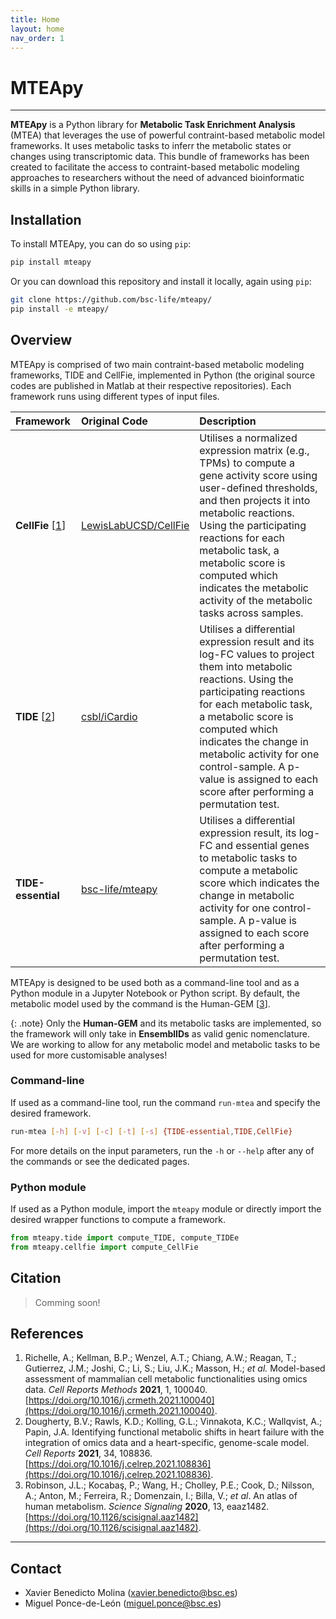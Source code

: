 ```yaml
---
title: Home
layout: home
nav_order: 1
---
```


# **MTEApy**

***
**MTEApy** is a Python library for **Metabolic Task Enrichment Analysis** (MTEA) that leverages the use of powerful contraint-based metabolic model frameworks. It uses metabolic tasks to inferr the metabolic states or changes using transcriptomic data. This bundle of frameworks has been created to facilitate the access to contraint-based metabolic modeling approaches to researchers without the need of advanced bioinformatic skills in a simple Python library.


## Installation

To install MTEApy, you can do so using `pip`:

```sh
pip install mteapy
```

Or you can download this repository and install it locally, again using `pip`:

```sh
git clone https://github.com/bsc-life/mteapy/
pip install -e mteapy/
```

## Overview

MTEApy is comprised of two main contraint-based metabolic modeling frameworks, TIDE and CellFie, implemented in Python (the original source codes are published in Matlab at their respective repositories). Each framework runs using different types of input files.

| Framework | Original Code | Description |
|:--------- |:------------- |:----------- |
| **CellFie** [[1](#references)] | [LewisLabUCSD/CellFie](https://github.com/LewisLabUCSD/CellFie) | Utilises a normalized expression matrix (e.g., TPMs) to compute a gene activity score using user-defined thresholds, and then projects it into metabolic reactions. Using the participating reactions for each metabolic task, a metabolic score is computed which indicates the metabolic activity of the metabolic tasks across samples. |
| **TIDE** [[2](#references)] | [csbl/iCardio](https://github.com/csbl/iCardio) | Utilises a differential expression result and its log-FC values to project them into metabolic reactions. Using the participating reactions for each metabolic task, a metabolic score is computed which indicates the change in metabolic activity for one control-sample. A p-value is assigned to each score after performing a permutation test. |
| **TIDE-essential** | [bsc-life/mteapy](https://github.com/bsc-life/mteapy) | Utilises a differential expression result, its log-FC and essential genes to metabolic tasks to compute a metabolic score which indicates the change in metabolic activity for one control-sample. A p-value is assigned to each score after performing a permutation test. | 

MTEApy is designed to be used both as a command-line tool and as a Python module in a Jupyter Notebook or Python script. By default, the metabolic model used by the command is the Human-GEM [[3](#references)].

{: .note}
Only the **Human-GEM** and its metabolic tasks are implemented, so the framework will only take in **EnsemblIDs** as valid genic nomenclature. We are working to allow for any metabolic model and metabolic tasks to be used for more customisable analyses!

### Command-line

If used as a command-line tool, run the command `run-mtea` and specify the desired framework. 

```sh
run-mtea [-h] [-v] [-c] [-t] [-s] {TIDE-essential,TIDE,CellFie}
```
For more details on the input parameters, run the `-h` or `--help` after any of the commands or see the dedicated pages.

### Python module

If used as a Python module, import the `mteapy` module or directly import the desired wrapper functions to compute a framework.

```python
from mteapy.tide import compute_TIDE, compute_TIDEe
from mteapy.cellfie import compute_CellFie
```

## Citation

> Comming soon!


## References

1. Richelle, A.; Kellman, B.P.; Wenzel, A.T.; Chiang, A.W.; Reagan, T.; Gutierrez, J.M.; Joshi, C.; Li, S.; Liu, J.K.; Masson, H.; _et al._ Model-based assessment of mammalian cell metabolic functionalities using omics data. _Cell Reports Methods_ **2021**, 1, 100040. [https://doi.org/10.1016/j.crmeth.2021.100040](https://doi.org/10.1016/j.crmeth.2021.100040).
2. Dougherty, B.V.; Rawls, K.D.; Kolling, G.L.; Vinnakota, K.C.; Wallqvist, A.; Papin, J.A. Identifying functional metabolic shifts in heart failure with the integration of omics data and a heart-specific, genome-scale model. _Cell Reports_ **2021**, 34, 108836. [https://doi.org/10.1016/j.celrep.2021.108836](https://doi.org/10.1016/j.celrep.2021.108836).
3. Robinson, J.L.; Kocabaş, P.; Wang, H.; Cholley, P.E.; Cook, D.; Nilsson, A.; Anton, M.; Ferreira, R.; Domenzain, I.; Billa, V.; _et al_. An atlas of human metabolism. _Science Signaling_ **2020**, 13, eaaz1482. [https://doi.org/10.1126/scisignal.aaz1482](https://doi.org/10.1126/scisignal.aaz1482).


***
## Contact

- Xavier Benedicto Molina ([xavier.benedicto@bsc.es](mailto:xavier.benedicto@bsc.es))
- Miguel Ponce-de-León ([miguel.ponce@bsc.es](mailto:miguel.ponce@bsc.es))